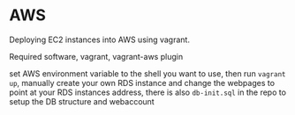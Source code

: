 # AWS
Deploying EC2 instances into AWS using vagrant.


Required software, vagrant, vagrant-aws plugin

set AWS environment variable to the shell you want to use, then run <code>vagrant up</code>, manually create your own RDS instance and change the webpages to point at your RDS instances address, there is also <code>db-init.sql</code> in the repo to setup the DB structure and webaccount
